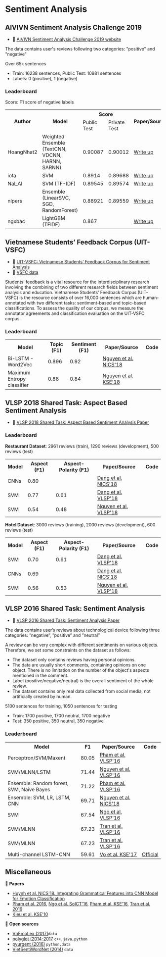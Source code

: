 # Sentiment Analysis

## AIVIVN Sentiment Analysis Challenge 2019 

* :link: [AIVIVN Sentiment Analysis Challenge 2019  website](https://www.aivivn.com/contests/1)

The data contains user's reviews following two categories: "positive" and "negative"

Over 65k sentences

* Train: 16238 sentences, Public Test: 10981 sentences
* Labels: 0 (positive), 1 (negative)

### Leaderboard

Score: F1 score of negative labels

<table>
  <tr>
    <th rowspan="2">Author</th>
    <th rowspan="2">Model</th>
    <th colspan="2">Score</th>
    <th rowspan="2">Paper/Source</th>
    <th rowspan="2">Code</th>
  </tr>
  <tr>
    <td>Public Test</td>
    <td>Private Test</td>
  </tr>
  <tr>
    <td>HoangNhat2</td>
    <td>Weighted Ensemble<br>(TextCNN, VDCNN, HARNN, SARNN)</td>
    <td>0.90087</td>
    <td>0.90012</td>
    <td>
      <a href="https://forum.machinelearningcoban.com/t/1st-place-solution-phan-loai-sac-thai-binh-luan/4504">Write up</a>
    </td>
    <td><a href="https://github.com/petrpan26/Aivivn_1">Official</a></td>
  </tr>
  <tr>
    <td>iota</td>
    <td>SVM</td>
    <td>0.8914</td>
    <td>0.89688</td>
    <td>
      <a href="https://forum.machinelearningcoban.com/t/svm-model-cho-phan-loai-sac-thai-binh-luan-3rd-place-solution/4510">Write up</a>
    </td>
    <td><a href="https://github.com/iotadesu/aivivn-sentiment-svm">Official</a></td>
  </tr>
  <tr>
    <td>Nal_AI</td>
    <td>SVM (TF-IDF)</td>
    <td>0.89545</td>
    <td>0.89574</td>
    <td>
      <a href="https://forum.machinelearningcoban.com/t/chia-se-model-sentiment-analysis-aivivn-com-top-5/4537">Write up</a>
    </td>
    <td><a href="https://github.com/swordmanager/sentiment_analysis_nal">Official</a></td>
  </tr>
  <tr>
    <td>nlpers</td>
    <td>Ensemble<br>(LinearSVC, SGD, RandomForest)</td>
    <td>0.88921</td>
    <td>0.89559</td>
    <td>
      <a href="https://forum.machinelearningcoban.com/t/mo-hinh-ensemble-don-gian-cho-phan-loai-sac-thai-binh-luan-7th-place-solution/4507">Write up</a>
    </td>
    <td><a href="https://github.com/minhpqn/aivivn_1_ensemble_7th_place">Official</a></td>
  </tr>
  <tr>
    <td>ngxbac</td>
    <td>LightGBM (TFIDF)</td>
    <td>0.867</td>
    <td></td>
    <td>
      <a href="https://forum.machinelearningcoban.com/t/feature-engineering-stacking-va-ensemble-cho-cuoc-thi-phan-loai-sac-thai-binh-luan/4298">Write up</a>
    </td>
    <td><a href="https://github.com/ngxbac/aivivn_phanloaisacthaibinhluan">Official</a></td>
  </tr>
</table>


## Vietnamese Students’ Feedback Corpus (UIT-VSFC)

* :scroll: [UIT-VSFC: Vietnamese Students’ Feedback Corpus for Sentiment Analysis](https://drive.google.com/file/d/1flr5ew6thRFw4emMx5hWlAS3gUYBp8bI/view?usp=sharing)
* :file_folder: [VSFC data](https://sites.google.com/uit.edu.vn/uit-nlp/corpora-projects)

Students’ feedback is a vital resource for the interdisciplinary research involving the combining of two different research fields between sentiment analysis and education. Vietnamese Students’ Feedback Corpus (UIT-VSFC) is the resource consists of over 16,000 sentences which are human-annotated with two different tasks: sentiment-based and topic-based classifications. To assess the quality of our corpus, we measure the annotator agreements and classification evaluation on the UIT-VSFC corpus.

### Leaderboard

<table>
  <tr>
    <th>Model</th>
    <th>Topic (F1)</th>
    <th>Sentiment (F1)</th>
    <th>Paper/Source</th>
    <th>Code</th>
  </tr>
  <tr>
    <td>Bi-LSTM - Word2Vec</td>
    <td>0.896</td>
    <td>0.92</td>
    <td><a href="https://drive.google.com/file/d/1yWKHLBC-hJ5RMUuvC2qOmEiLpViqmjAC/view?usp=sharing">Nguyen et al. NICS'18</a></td>
    <td></td>
  </tr>
  <tr>
    <td>Maximum Entropy classifier</td>
    <td>0.88</td>
    <td>0.84</td>
    <td><a href="https://drive.google.com/file/d/1flr5ew6thRFw4emMx5hWlAS3gUYBp8bI/view?usp=sharing">Nguyen et al. KSE'18</a></td>
    <td></td>
  </tr>
</table>

## VLSP 2018 Shared Task: Aspect Based Sentiment Analysis

* :scroll: [VLSP 2018 Shared Task: Aspect Based Sentiment Analysis Paper](https://drive.google.com/file/d/1C3l2n2Jicwzc0aoBLoyA5zIdczHpcy5R/view?usp=sharing)

### Leaderboard

**Restaurant Dataset**: 2961 reviews (train), 1290 reviews (development), 500 reviews (test) 

<table>
  <tr>
    <th>Model</th>
    <th>Aspect (F1)</th>
    <th>Aspect-Polarity (F1)</th>
    <th>Paper/Source</th>
    <th>Code</th>
  </tr>
  <tr>
    <td>CNNs</td>
    <td>0.80</td>
    <td></td>
    <td>
      <a href="https://drive.google.com/file/d/1mioRMEkPzkk9V_aDZgBaEG1vxWVd4iT1/view?usp=sharing">Dang et al. NICS'18</a>
    </td>
    <td></td>
  </tr>
  <tr>
    <td>SVM</td>
    <td>0.77</td>
    <td>0.61</td>
    <td>
      <a href="https://drive.google.com/file/d/1I2U2AinR5kfz1gjZRgfgsRQwqZEo7-od/view?usp=sharing">Dang et al. VLSP'18</a>
    </td>
    <td></td>
  </tr>
  <tr>
    <td>SVM</td>
    <td>0.54</td>
    <td>0.48</td>
    <td>
      <a href="https://drive.google.com/file/d/1-3HYFHjDv1R-H5HOIC9es1Xd-gBEtcZ9/view?usp=sharing">Nguyen et al. VLSP'18</a>
    </td>
    <td></td>
  </tr>
</table>

**Hotel Dataset**: 3000 reviews (training), 2000 reviews (development), 600 reviews (test)

<table>
  <tr>
    <th>Model</th>
    <th>Aspect (F1)</th>
    <th>Aspect-Polarity (F1)</th>
    <th>Paper/Source</th>
    <th>Code</th>
  </tr>
  <tr>
    <td>SVM</td>
    <td>0.70</td>
    <td>0.61</td>
    <td><a href="https://drive.google.com/file/d/1I2U2AinR5kfz1gjZRgfgsRQwqZEo7-od/view?usp=sharing">Dang et al. VLSP'18</a>
    </td>
    <td></td>
  </tr>
  <tr>
    <td>CNNs</td>
    <td>0.69</td>
    <td></td>
    <td>
      <a href="https://drive.google.com/file/d/1mioRMEkPzkk9V_aDZgBaEG1vxWVd4iT1/view?usp=sharing">Dang et al. NICS'18</a>
    </td>
    <td></td>
  </tr>
  <tr>
    <td>SVM</td>
    <td>0.56</td>
    <td>0.53</td>
    <td><a href="https://drive.google.com/file/d/1-3HYFHjDv1R-H5HOIC9es1Xd-gBEtcZ9/view?usp=sharing">Nguyen et al. VLSP'18</a></td>
    <td></td>
  </tr>
</table>

## VLSP 2016 Shared Task: Sentiment Analysis

* :scroll: [VLSP 2016 Shared Task: Sentiment Analysis Paper](https://drive.google.com/file/d/1oAa8tcM8UACK6ibiIxL8yuz_eHM7_qBF/view?usp=sharing)

The data contains user’s reviews about technological device following three categories: ”negative”, ”positive” and ”neutral”

A review can be very complex with different sentiments on various objects. Therefore, we set some constraints on the dataset as follows:

* The dataset only contains reviews having personal opinions.
* The data are usually short comments, containing opinions on one object. There is no limitation on the number of the object's aspects mentioned in the comment.
* Label (positive/negative/neutral) is the overall sentiment of the whole review.
* The dataset contains only real data collected from social media, not artificially created by human.

5100 sentences for training, 1050 sentences for testing

* Train: 1700 positive, 1700 neutral, 1700 negative
* Test: 350 positive, 350 neutral, 350 negative

### Leaderboard

<table>
  <tr>
    <th>Model</th>
    <th>F1</th>
    <th>Paper/Source</th>
    <th>Code</th>
  </tr>
  <tr>
   <td>Perceptron/SVM/Maxent</td>
    <td>80.05</td>
    <td><a href="https://drive.google.com/file/d/1ffh5tcG0e5dzjprT07GGiOHzmbUV569-/view?usp=sharing">Pham et al. VLSP'16</a></td>
    <td></td>
  </tr>
  <tr>
   <td>SVM/MLNN/LSTM</td>
    <td>71.44</td>
    <td><a href="https://drive.google.com/file/d/1s7CdShhyOhR7STQx-tJ3jOXtPWr4gBMk/view?usp=sharing">Nguyen et al. VLSP'16</a></td>
    <td></td>
  </tr>
  <tr>
    <td>Ensemble: Random forest, SVM, Naive Bayes</td>
    <td>71.22</td>
    <td><a href="https://drive.google.com/file/d/1V87Z0Jjgt47nqcN8BaDLU5TLAqzUn1pN/view?usp=sharing">Pham et al. VLSP'16</a></td>
    <td></td>
  </tr>
  <tr>
    <td>Ensemble: SVM, LR, LSTM, CNN</td>
    <td>69.71</td>
    <td><a href="https://drive.google.com/file/d/102zjgYYLphgiqR7GuoXbiJN69pXSQ0hl/view?usp=sharing">Nguyen et al. NICS'18</a></td>
    <td></td>
  </tr>
  <tr>
    <td>SVM</td>
    <td>67.54</td>
    <td><a href="https://drive.google.com/file/d/1ADMRNIaHUG-XFqJbSs2OmKg9DxrNGcQ3/view?usp=sharing">Ngo et al. VLSP'16</a></td>
    <td></td>
  </tr>
  <tr>
   <td>SVM/MLNN</td>
    <td>67.23</td>
    <td><a href="https://drive.google.com/file/d/15FSX0s1K_CCjlDbxHpWcnbGCQfIcV_u8/view?usp=sharing">Tran et al. VLSP'16</a></td>
    <td></td>
  </tr>
  <tr>
   <td>SVM/MLNN</td>
    <td>67.23</td>
    <td><a href="https://drive.google.com/file/d/15FSX0s1K_CCjlDbxHpWcnbGCQfIcV_u8/view?usp=sharing">Tran et al. VLSP'16</a></td>
    <td></td>
  </tr>
  <tr>
   <td>Multi-channel LSTM-CNN</td>
    <td>59.61</td>
    <td><a href="https://www.researchgate.net/publication/321259272_Multi-channel_LSTM-CNN_model_for_Vietnamese_sentiment_analysis">Vo et al. KSE'17</a></td>
    <td><a href="https://github.com/ntienhuy/MultiChannel">Official</a></td>
  </tr>
</table>

## Miscellaneous

:scroll: **Papers**

* [Huynh et al. NICS'18. Integrating Grammatical Features into CNN Model for Emotion Classification](https://drive.google.com/file/d/167e2Oo68l0mxokw-ZLzCEPyHW0S-n300/view?usp=sharing)
* [Pham et al. 2016](http://www.indjst.org/index.php/indjst/article/viewFile/93164/69662), [Ngo et al. SoICT'16](https://www.semanticscholar.org/paper/Cross-domain-sentiment-classification-with-word-and-Bach-Hai/41f67072e52ae0b4902a4ea7f98db521a3c3dd3b), [Pham et al. KSE'16](https://ieeexplore.ieee.org/document/7758052/), [Tran et al. 2016](http://www.indjst.org/index.php/indjst/article/viewFile/97360/71787)
* [Kieu et al. KSE'10](https://drive.google.com/file/d/1rYQYyAxEOabxKa7Y6C3TDuxLHDz7OD9P/view?usp=sharing)

:file_folder: **Open sources**

* [VnEmoLex (2017)](https://zenodo.org/record/801610#.WffTwp-WakD)`data`
* [polyglot (2014-2017](http://polyglot.readthedocs.io/en/latest/Sentiment.html) `c++,java,python`
* [pyurgent (2016)](https://github.com/tiendung/pyurgent) `python,data`
* [VietSentiWordNet (2014)](https://github.com/magizbox/underthesea/wiki/VietSentiWordNet) `data`
